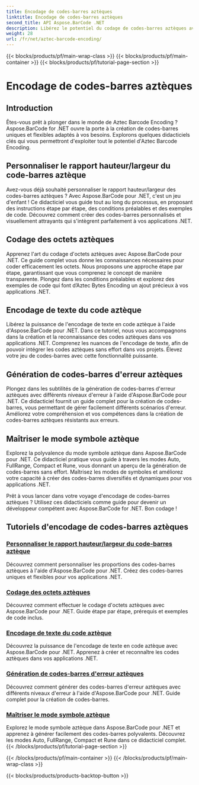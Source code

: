 ```yaml
---
title: Encodage de codes-barres aztèques
linktitle: Encodage de codes-barres aztèques
second_title: API Aspose.BarCode .NET
description: Libérez le potentiel du codage de codes-barres aztèques avec Aspose.BarCode pour .NET. Personnalisez les proportions, créez des codes aztèques codés en texte et maîtrisez les modes de symboles.
weight: 28
url: /fr/net/aztec-barcode-encoding/
---
```


{{< blocks/products/pf/main-wrap-class >}}
{{< blocks/products/pf/main-container >}}
{{< blocks/products/pf/tutorial-page-section >}}

# Encodage de codes-barres aztèques


## Introduction

Êtes-vous prêt à plonger dans le monde de Aztec Barcode Encoding ? Aspose.BarCode for .NET ouvre la porte à la création de codes-barres uniques et flexibles adaptés à vos besoins. Explorons quelques didacticiels clés qui vous permettront d'exploiter tout le potentiel d'Aztec Barcode Encoding.

## Personnaliser le rapport hauteur/largeur du code-barres aztèque

Avez-vous déjà souhaité personnaliser le rapport hauteur/largeur des codes-barres aztèques ? Avec Aspose.BarCode pour .NET, c'est un jeu d'enfant ! Ce didacticiel vous guide tout au long du processus, en proposant des instructions étape par étape, des conditions préalables et des exemples de code. Découvrez comment créer des codes-barres personnalisés et visuellement attrayants qui s'intègrent parfaitement à vos applications .NET.

## Codage des octets aztèques

Apprenez l'art du codage d'octets aztèques avec Aspose.BarCode pour .NET. Ce guide complet vous donne les connaissances nécessaires pour coder efficacement les octets. Nous proposons une approche étape par étape, garantissant que vous comprenez le concept de manière transparente. Plongez dans les conditions préalables et explorez des exemples de code qui font d’Aztec Bytes Encoding un ajout précieux à vos applications .NET.

## Encodage de texte du code aztèque

Libérez la puissance de l'encodage de texte en code aztèque à l'aide d'Aspose.BarCode pour .NET. Dans ce tutoriel, nous vous accompagnons dans la création et la reconnaissance des codes aztèques dans vos applications .NET. Comprenez les nuances de l'encodage de texte, afin de pouvoir intégrer les codes aztèques sans effort dans vos projets. Élevez votre jeu de codes-barres avec cette fonctionnalité puissante.

## Génération de codes-barres d'erreur aztèques

Plongez dans les subtilités de la génération de codes-barres d'erreur aztèques avec différents niveaux d'erreur à l'aide d'Aspose.BarCode pour .NET. Ce didacticiel fournit un guide complet pour la création de codes-barres, vous permettant de gérer facilement différents scénarios d'erreur. Améliorez votre compréhension et vos compétences dans la création de codes-barres aztèques résistants aux erreurs.

## Maîtriser le mode symbole aztèque

Explorez la polyvalence du mode symbole aztèque dans Aspose.BarCode pour .NET. Ce didacticiel pratique vous guide à travers les modes Auto, FullRange, Compact et Rune, vous donnant un aperçu de la génération de codes-barres sans effort. Maîtrisez les modes de symboles et améliorez votre capacité à créer des codes-barres diversifiés et dynamiques pour vos applications .NET.

Prêt à vous lancer dans votre voyage d'encodage de codes-barres aztèques ? Utilisez ces didacticiels comme guide pour devenir un développeur compétent avec Aspose.BarCode for .NET. Bon codage !
## Tutoriels d'encodage de codes-barres aztèques
### [Personnaliser le rapport hauteur/largeur du code-barres aztèque](./aztec-aspect-ratio-customization/)
Découvrez comment personnaliser les proportions des codes-barres aztèques à l'aide d'Aspose.BarCode pour .NET. Créez des codes-barres uniques et flexibles pour vos applications .NET.
### [Codage des octets aztèques](./aztec-bytes-encoding/)
Découvrez comment effectuer le codage d'octets aztèques avec Aspose.BarCode pour .NET. Guide étape par étape, prérequis et exemples de code inclus.
### [Encodage de texte du code aztèque](./aztec-code-text-encoding/)
Découvrez la puissance de l'encodage de texte en code aztèque avec Aspose.BarCode pour .NET. Apprenez à créer et reconnaître les codes aztèques dans vos applications .NET.
### [Génération de codes-barres d'erreur aztèques](./aztec-error-level-example/)
Découvrez comment générer des codes-barres d'erreur aztèques avec différents niveaux d'erreur à l'aide d'Aspose.BarCode pour .NET. Guide complet pour la création de codes-barres.
### [Maîtriser le mode symbole aztèque](./aztec-symbol-mode-example/)
Explorez le mode symbole aztèque dans Aspose.BarCode pour .NET et apprenez à générer facilement des codes-barres polyvalents. Découvrez les modes Auto, FullRange, Compact et Rune dans ce didacticiel complet.
{{< /blocks/products/pf/tutorial-page-section >}}

{{< /blocks/products/pf/main-container >}}
{{< /blocks/products/pf/main-wrap-class >}}

{{< blocks/products/products-backtop-button >}}
